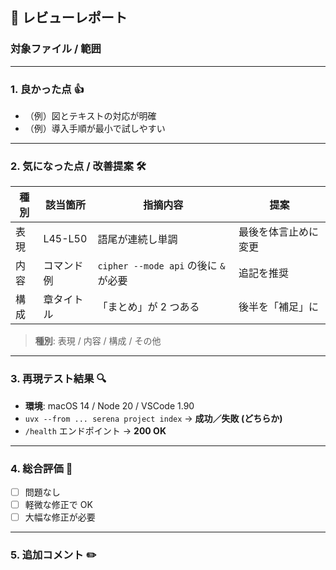 ## 📖 レビューレポート

### 対象ファイル / 範囲
<!-- 例: articles/serena-vs-cipher-comparison.md L120-L145 -->

---

### 1. 良かった点 👍
- （例）図とテキストの対応が明確  
- （例）導入手順が最小で試しやすい

---

### 2. 気になった点 / 改善提案 🛠
| 種別 | 該当箇所 | 指摘内容 | 提案 |
| ---- | -------- | -------- | ---- |
| 表現 | L45-L50 | 語尾が連続し単調 | 最後を体言止めに変更 |
| 内容 | コマンド例 | `cipher --mode api` の後に `&` が必要 | 追記を推奨 |
| 構成 | 章タイトル | 「まとめ」が 2 つある | 後半を「補足」に |

> **種別**: 表現 / 内容 / 構成 / その他

---

### 3. 再現テスト結果 🔍
- **環境**: macOS 14 / Node 20 / VSCode 1.90
- `uvx --from ... serena project index` → **成功／失敗 (どちらか)**
- `/health` エンドポイント → **200 OK**  

---

### 4. 総合評価 🌟
- [ ] 問題なし  
- [ ] 軽微な修正で OK  
- [ ] 大幅な修正が必要  

---

### 5. 追加コメント ✏️
<!-- その他特記事項や質問を書いてください -->
